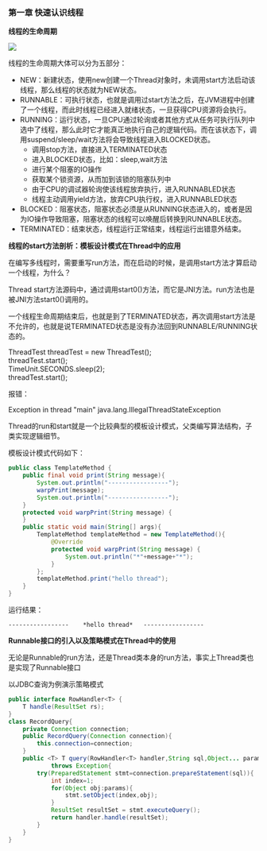 ### 第一章 快速认识线程

**线程的生命周期**

![](F:\__study__\hulianwang\study\note\java\java高并发编程详解\img\01_threadstatus.png)

线程的生命周期大体可以分为五部分：  

* NEW：新建状态，使用new创建一个Thread对象时，未调用start方法启动该线程，那么线程的状态就为NEW状态。
* RUNNABLE：可执行状态，也就是调用过start方法之后，在JVM进程中创建了一个线程，而此时线程已经进入就绪状态，一旦获得CPU资源将会执行。
* RUNNING：运行状态，一旦CPU通过轮询或者其他方式从任务可执行队列中选中了线程，那么此时它才能真正地执行自己的逻辑代码。而在该状态下，调用suspend/sleep/wait方法将会导致线程进入BLOCKED状态。
  * 调用stop方法，直接进入TERMINATED状态
  * 进入BLOCKED状态，比如：sleep,wait方法
  * 进行某个阻塞的IO操作
  * 获取某个锁资源，从而加到该锁的阻塞队列中
  * 由于CPU的调试器轮询使该线程放弃执行，进入RUNNABLED状态
  * 线程主动调用yield方法，放弃CPU执行权，进入RUNNABLED状态
* BLOCKED：阻塞状态，阻塞状态必须是从RUNNING状态进入的，或者是因为IO操作导致阻塞，阻塞状态的线程可以唤醒后转换到RUNNABLE状态。
* TERMINATED：结束状态，线程运行正常结束，线程运行出错意外结束。



**线程的start方法剖析：模板设计模式在Thread中的应用**

在编写多线程时，需要重写run方法，而在启动的时候，是调用start方法才算启动一个线程，为什么？

Thread start方法源码中，通过调用start0()方法，而它是JNI方法。run方法也是被JNI方法start0()调用的。

一个线程生命周期结束后，也就是到了TERMINATED状态，再次调用start方法是不允许的，也就是说TERMINATED状态是没有办法回到RUNNABLE/RUNNING状态的。

ThreadTest threadTest = new ThreadTest();  
threadTest.start();  
TimeUnit.SECONDS.sleep(2);  
threadTest.start();  



报错：

Exception in thread "main" java.lang.IllegalThreadStateException

Thread的run和start就是一个比较典型的模板设计模式，父类编写算法结构，子类实现逻辑细节。

模板设计模式代码如下：

```java
public class TemplateMethod {
    public final void print(String message){
        System.out.println("-----------------");
        warpPrint(message);
        System.out.println("-----------------");
    }
    protected void warpPrint(String message) {
    }
    public static void main(String[] args){
        TemplateMethod templateMethod = new TemplateMethod(){
            @Override
            protected void warpPrint(String message) {
                System.out.println("*"+message+"*");
            }
        };
        templateMethod.print("hello thread");
    }
}
```

运行结果：

`-----------------   
*hello thread*  
-----------------`  

**Runnable接口的引入以及策略模式在Thread中的使用**

无论是Runnable的run方法，还是Thread类本身的run方法，事实上Thread类也是实现了Runnable接口  

以JDBC查询为例演示策略模式



```java
public interface RowHandler<T> {
    T handle(ResultSet rs);
}
class RecordQuery{
    private Connection connection;
    public RecordQuery(Connection connection){
        this.connection=connection;
    }
    public <T> T query(RowHandler<T> handler,String sql,Object... params)
            throws Exception{
        try(PreparedStatement stmt=connection.prepareStatement(sql)){
            int index=1;
            for(Object obj:params){
                stmt.setObject(index,obj);
            }
            ResultSet resultSet = stmt.executeQuery();
            return handler.handle(resultSet);
        }
    }
}

```

